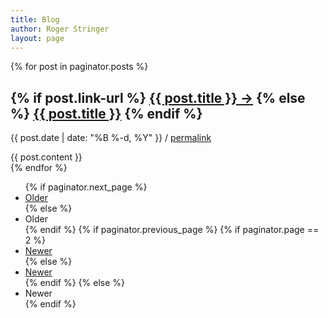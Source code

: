 ```yaml
---
title: Blog
author: Roger Stringer
layout: page
---
```


<div class="posts">
	{% for post in paginator.posts %}
		<div class="blog-post">
			<h2 class="blog-post-title">
			{% if post.link-url %}
				<a href="{{ post.link-url }}" class="link">{{ post.title }} <span class="link-arrow">&rarr;</span></a>
			{% else %}
				<a href="{{ site.baseurl }}{{ post.url }}">{{ post.title }}</a>
			{% endif %}
			</h2>
			<p class="blog-post-meta">
				{{ post.date | date: "%B %-d, %Y" }}  /
				<a href="{{ site.baseurl }}{{ post.url }}">permalink</a>
			</p>
			{{ post.content }}
		</div>
	{% endfor %}
</div>

<nav>
	<ul class="pager">
	{% if paginator.next_page %}
		<li><a href="{{ site.baseurl }}page{{paginator.next_page}}">Older</a></li>
	{% else %}
		<li>Older</li>
	{% endif %}
	{% if paginator.previous_page %}
		{% if paginator.page == 2 %}
			<li><a href="{{ site.baseurl }}">Newer</a></li>
		{% else %}
			<li><a href="{{ site.baseurl }}page{{paginator.previous_page}}">Newer</a></li>
		{% endif %}
	{% else %}
		<li>Newer</li>
	{% endif %}
	</ul>
</nav>
